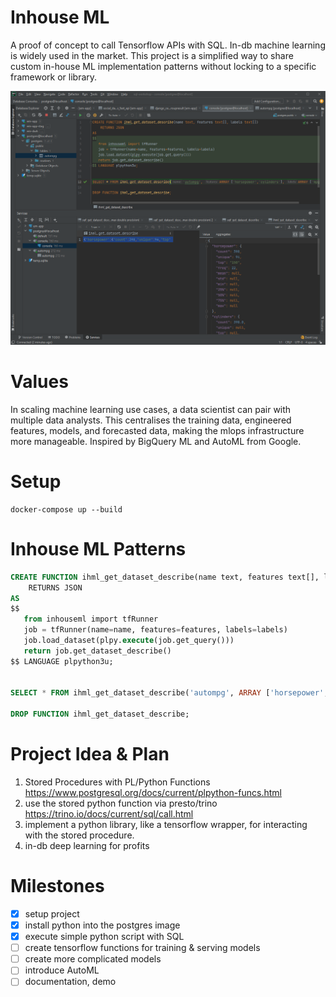 # Inhouse ML
A proof of concept to call Tensorflow APIs with SQL. In-db machine learning is widely used in the market. This project is a simplified way to share custom in-house ML implementation patterns without locking to a specific framework or library.

![img.png](docs/img.png)
# Values
In scaling machine learning use cases, a data scientist can pair with multiple data analysts. This centralises the training data, engineered features, models, and forecasted data, making the mlops infrastructure more manageable. Inspired by BigQuery ML and AutoML from Google.

# Setup
```
docker-compose up --build
```

# Inhouse ML Patterns
```SQL
CREATE FUNCTION ihml_get_dataset_describe(name text, features text[], labels text[])
    RETURNS JSON
AS
$$
   from inhouseml import tfRunner
   job = tfRunner(name=name, features=features, labels=labels)
   job.load_dataset(plpy.execute(job.get_query()))
   return job.get_dataset_describe()
$$ LANGUAGE plpython3u;


SELECT * FROM ihml_get_dataset_describe('autompg', ARRAY ['horsepower','cylinders'], ARRAY ['mpg']);

DROP FUNCTION ihml_get_dataset_describe;

```

# Project Idea & Plan
1. Stored Procedures with PL/Python Functions 
https://www.postgresql.org/docs/current/plpython-funcs.html
2. use the stored python function via presto/trino 
https://trino.io/docs/current/sql/call.html
3. implement a python library, like a tensorflow wrapper, for interacting with the stored procedure.
4. in-db deep learning for profits


# Milestones
- [x] setup project
- [x] install python into the postgres image
- [x] execute simple python script with SQL
- [ ] create tensorflow functions for training & serving models
- [ ] create more complicated models
- [ ] introduce AutoML
- [ ] documentation, demo
